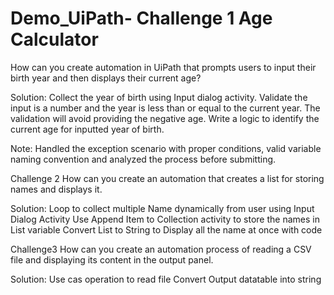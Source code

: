 # Demo_UiPath- Challenge 1 Age Calculator
How can you create automation in UiPath that prompts users to input their birth year and then displays their current age?

Solution:
Collect the year of birth using Input dialog activity.
Validate the input is a number and the year is less than or equal to the current year. The validation will avoid providing the negative age.
Write a logic to identify the current age for inputted year of birth.

Note: Handled the exception scenario with proper conditions, valid variable naming convention and analyzed the process before submitting.

Challenge 2
How can you create an automation that creates a list for storing names and displays it.

Solution:
Loop to collect multiple Name dynamically from user using Input Dialog Activity
Use Append Item to Collection activity to store the names in List variable
Convert List to String to Display all the name at once with code

Challenge3
How can you create an automation process of reading a CSV file and displaying its content in the output panel.

Solution:
Use cas operation to read file
Convert Output datatable into string
